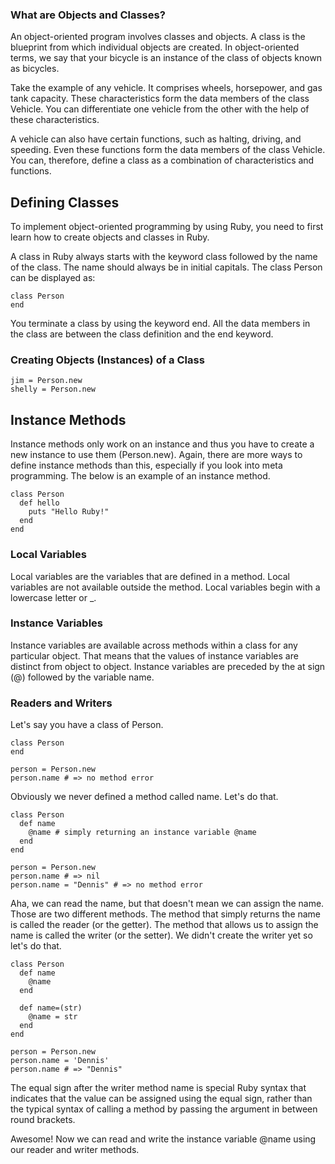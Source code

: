 ### What are Objects and Classes?
An object-oriented program involves classes and objects. A class is the blueprint from which individual objects are created. In object-oriented terms, we say that your bicycle is an instance of the class of objects known as bicycles.

Take the example of any vehicle. It comprises wheels, horsepower, and gas tank capacity. These characteristics form the data members of the class Vehicle. You can differentiate one vehicle from the other with the help of these characteristics.

A vehicle can also have certain functions, such as halting, driving, and speeding. Even these functions form the data members of the class Vehicle. You can, therefore, define a class as a combination of characteristics and functions.

## Defining Classes
To implement object-oriented programming by using Ruby, you need to first learn how to create objects and classes in Ruby.

A class in Ruby always starts with the keyword class followed by the name of the class. The name should always be in initial capitals. The class Person can be displayed as:

```
class Person
end
```

You terminate a class by using the keyword end. All the data members in the class are between the class definition and the end keyword.

### Creating Objects (Instances) of a Class

```
jim = Person.new
shelly = Person.new
```

## Instance Methods
Instance methods only work on an instance and thus you have to create a new instance to use them (Person.new). Again, there are more ways to define instance methods than this, especially if you look into meta programming. The below is an example of an instance method.

```
class Person
  def hello
    puts "Hello Ruby!"
  end
end
```

### Local Variables
Local variables are the variables that are defined in a method. Local variables are not available outside the method. Local variables begin with a lowercase letter or _.

### Instance Variables
Instance variables are available across methods within a class for any particular object. That means that the values of instance variables are distinct from object to object. Instance variables are preceded by the at sign (@) followed by the variable name.

### Readers and Writers
Let's say you have a class of Person.

```
class Person
end

person = Person.new
person.name # => no method error
```

Obviously we never defined a method called name. Let's do that.

```
class Person
  def name
    @name # simply returning an instance variable @name
  end
end

person = Person.new
person.name # => nil
person.name = "Dennis" # => no method error
```

Aha, we can read the name, but that doesn't mean we can assign the name. Those are two different methods. The method that simply returns the name is called the reader (or the getter). The method that allows us to assign the name is called the writer (or the setter). We didn't create the writer yet so let's do that.

```
class Person
  def name
    @name
  end

  def name=(str)
    @name = str
  end
end

person = Person.new
person.name = 'Dennis'
person.name # => "Dennis"
```

The equal sign after the writer method name is special Ruby syntax that indicates that the value can be assigned using the equal sign, rather than the typical syntax of calling a method by passing the argument in between round brackets.

Awesome! Now we can read and write the instance variable @name using our reader and writer methods.

